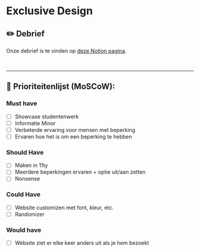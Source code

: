 # Exclusive Design

## :pencil2: Debrief
Onze debrief is te vinden op [deze Notion pagina](https://www.notion.so/lisaoude/Debrief-991ec9b658554cc7b65f7a474989638f).

</br>

---


## :crown: Prioriteitenlijst (MoSCoW):
### Must have
- [ ] Showcase studentenwerk
- [ ] Informatie Minor
- [ ] Verbeterde ervaring voor mensen met beperking
- [ ] Ervaren hoe het is om een beperking te hebben

### Should Have
- [ ] Maken in 11ty
- [ ] Meerdere beperkingen ervaren + optie uit/aan zetten
- [ ] Nonsense

### Could Have
- [ ] Website customizen met font, kleur, etc.
- [ ] Randomizer

### Would have
- [ ] Website ziet er elke keer anders uit als je hem bezoekt